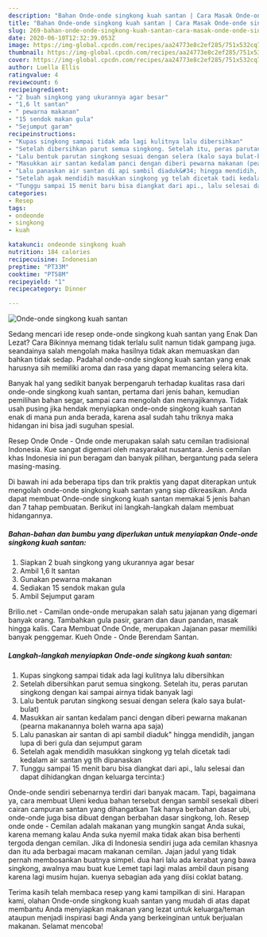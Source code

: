```yaml
---
description: "Bahan Onde-onde singkong kuah santan | Cara Masak Onde-onde singkong kuah santan Yang Bikin Ngiler"
title: "Bahan Onde-onde singkong kuah santan | Cara Masak Onde-onde singkong kuah santan Yang Bikin Ngiler"
slug: 269-bahan-onde-onde-singkong-kuah-santan-cara-masak-onde-onde-singkong-kuah-santan-yang-bikin-ngiler
date: 2020-06-10T12:32:39.053Z
image: https://img-global.cpcdn.com/recipes/aa24773e8c2ef285/751x532cq70/onde-onde-singkong-kuah-santan-foto-resep-utama.jpg
thumbnail: https://img-global.cpcdn.com/recipes/aa24773e8c2ef285/751x532cq70/onde-onde-singkong-kuah-santan-foto-resep-utama.jpg
cover: https://img-global.cpcdn.com/recipes/aa24773e8c2ef285/751x532cq70/onde-onde-singkong-kuah-santan-foto-resep-utama.jpg
author: Luella Ellis
ratingvalue: 4
reviewcount: 6
recipeingredient:
- "2 buah singkong yang ukurannya agar besar"
- "1,6 lt santan"
- " pewarna makanan"
- "15 sendok makan gula"
- "Sejumput garam"
recipeinstructions:
- "Kupas singkong sampai tidak ada lagi kulitnya lalu dibersihkan"
- "Setelah dibersihkan parut semua singkong. Setelah itu, peras parutan singkong dengan kai sampai airnya tidak banyak lagi"
- "Lalu bentuk parutan singkong sesuai dengan selera (kalo saya bulat-bulat)"
- "Masukkan air santan kedalam panci dengan diberi pewarna makanan (pearna makanannya boleh warna apa saja)"
- "Lalu panaskan air santan di api sambil diaduk&#34; hingga mendidih, jangan lupa di beri gula dan sejumput garam"
- "Setelah agak mendidih masukkan singkong yg telah dicetak tadi kedalam air santan yg tlh dipanaskan"
- "Tunggu sampai 15 menit baru bisa diangkat dari api., lalu selesai dan dapat dihidangkan dngan keluarga tercinta:)"
categories:
- Resep
tags:
- ondeonde
- singkong
- kuah

katakunci: ondeonde singkong kuah 
nutrition: 184 calories
recipecuisine: Indonesian
preptime: "PT33M"
cooktime: "PT58M"
recipeyield: "1"
recipecategory: Dinner

---
```



![Onde-onde singkong kuah santan](https://img-global.cpcdn.com/recipes/aa24773e8c2ef285/751x532cq70/onde-onde-singkong-kuah-santan-foto-resep-utama.jpg)

Sedang mencari ide resep onde-onde singkong kuah santan yang Enak Dan Lezat? Cara Bikinnya memang tidak terlalu sulit namun tidak gampang juga. seandainya salah mengolah maka hasilnya tidak akan memuaskan dan bahkan tidak sedap. Padahal onde-onde singkong kuah santan yang enak harusnya sih memiliki aroma dan rasa yang dapat memancing selera kita.

Banyak hal yang sedikit banyak berpengaruh terhadap kualitas rasa dari onde-onde singkong kuah santan, pertama dari jenis bahan, kemudian pemilihan bahan segar, sampai cara mengolah dan menyajikannya. Tidak usah pusing jika hendak menyiapkan onde-onde singkong kuah santan enak di mana pun anda berada, karena asal sudah tahu triknya maka hidangan ini bisa jadi suguhan spesial.

Resep Onde Onde - Onde onde merupakan salah satu cemilan tradisional Indonesia. Kue sangat digemari oleh masyarakat nusantara. Jenis cemilan khas Indonesia ini pun beragam dan banyak pilihan, bergantung pada selera masing-masing.


Di bawah ini ada beberapa tips dan trik praktis yang dapat diterapkan untuk mengolah onde-onde singkong kuah santan yang siap dikreasikan. Anda dapat membuat Onde-onde singkong kuah santan memakai 5 jenis bahan dan 7 tahap pembuatan. Berikut ini langkah-langkah dalam membuat hidangannya.

<!--inarticleads1-->

##### Bahan-bahan dan bumbu yang diperlukan untuk menyiapkan Onde-onde singkong kuah santan:

1. Siapkan 2 buah singkong yang ukurannya agar besar
1. Ambil 1,6 lt santan
1. Gunakan  pewarna makanan
1. Sediakan 15 sendok makan gula
1. Ambil Sejumput garam


Brilio.net - Camilan onde-onde merupakan salah satu jajanan yang digemari banyak orang. Tambahkan gula pasir, garam dan daun pandan, masak hingga kalis. Cara Membuat Onde Onde, merupakan Jajanan pasar memiliki banyak penggemar. Kueh Onde - Onde Berendam Santan. 

<!--inarticleads2-->

##### Langkah-langkah menyiapkan Onde-onde singkong kuah santan:

1. Kupas singkong sampai tidak ada lagi kulitnya lalu dibersihkan
1. Setelah dibersihkan parut semua singkong. Setelah itu, peras parutan singkong dengan kai sampai airnya tidak banyak lagi
1. Lalu bentuk parutan singkong sesuai dengan selera (kalo saya bulat-bulat)
1. Masukkan air santan kedalam panci dengan diberi pewarna makanan (pearna makanannya boleh warna apa saja)
1. Lalu panaskan air santan di api sambil diaduk&#34; hingga mendidih, jangan lupa di beri gula dan sejumput garam
1. Setelah agak mendidih masukkan singkong yg telah dicetak tadi kedalam air santan yg tlh dipanaskan
1. Tunggu sampai 15 menit baru bisa diangkat dari api., lalu selesai dan dapat dihidangkan dngan keluarga tercinta:)


Onde-onde sendiri sebenarnya terdiri dari banyak macam. Tapi, bagaimana ya, cara membuat Uleni kedua bahan tersebut dengan sambil sesekali diberi cairan campuran santan yang dihangatkan Tak hanya berbahan dasar ubi, onde-onde juga bisa dibuat dengan berbahan dasar singkong, loh. Resep onde onde - Cemilan adalah makanan yang mungkin sangat Anda sukai, karena memang kalau Anda suka nyemil maka tidak akan bisa berhenti tergoda dengan cemilan. Jika di Indonesia sendiri juga ada cemilan khasnya dan itu ada berbagai macam makanan cemilan. Jajan jadul yang tidak pernah membosankan buatnya simpel. dua hari lalu ada kerabat yang bawa singkong, awalnya mau buat kue Lemet tapi lagi malas ambil daun pisang karena lagi musim hujan. kuenya sebagian ada yang diisi coklat batang. 

Terima kasih telah membaca resep yang kami tampilkan di sini. Harapan kami, olahan Onde-onde singkong kuah santan yang mudah di atas dapat membantu Anda menyiapkan makanan yang lezat untuk keluarga/teman ataupun menjadi inspirasi bagi Anda yang berkeinginan untuk berjualan makanan. Selamat mencoba!
